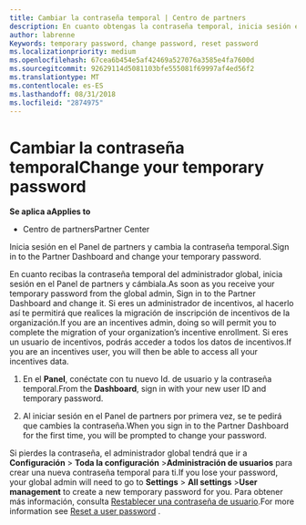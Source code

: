 ```yaml
---
title: Cambiar la contraseña temporal | Centro de partners
description: En cuanto obtengas la contraseña temporal, inicia sesión en el Centro de partners y cámbiala.
author: labrenne
Keywords: temporary password, change password, reset password
ms.localizationpriority: medium
ms.openlocfilehash: 67cea6b454e5af42469a527076a3585e4fa7600d
ms.sourcegitcommit: 92629114d5081103bfe555081f69997af4ed56f2
ms.translationtype: MT
ms.contentlocale: es-ES
ms.lasthandoff: 08/31/2018
ms.locfileid: "2874975"
---
```

# <a name="change-your-temporary-password"></a><span data-ttu-id="95a87-103">Cambiar la contraseña temporal</span><span class="sxs-lookup"><span data-stu-id="95a87-103">Change your temporary password</span></span>

**<span data-ttu-id="95a87-104">Se aplica a</span><span class="sxs-lookup"><span data-stu-id="95a87-104">Applies to</span></span>**

-  <span data-ttu-id="95a87-105">Centro de partners</span><span class="sxs-lookup"><span data-stu-id="95a87-105">Partner Center</span></span>

<span data-ttu-id="95a87-106">Inicia sesión en el Panel de partners y cambia la contraseña temporal.</span><span class="sxs-lookup"><span data-stu-id="95a87-106">Sign in to the Partner Dashboard and change your temporary password.</span></span>

<span data-ttu-id="95a87-107">En cuanto recibas la contraseña temporal del administrador global, inicia sesión en el Panel de partners y cámbiala.</span><span class="sxs-lookup"><span data-stu-id="95a87-107">As soon as you receive your temporary password from the global admin, Sign in to the Partner Dashboard and change it.</span></span> <span data-ttu-id="95a87-108">Si eres un administrador de incentivos, al hacerlo así te permitirá que realices la migración de inscripción de incentivos de la organización.</span><span class="sxs-lookup"><span data-stu-id="95a87-108">If you are an incentives admin, doing so will permit you to complete the migration of your organization’s incentive enrollment.</span></span> <span data-ttu-id="95a87-109">Si eres un usuario de incentivos, podrás acceder a todos los datos de incentivos.</span><span class="sxs-lookup"><span data-stu-id="95a87-109">If you are an incentives user, you will then be able to access all your incentives data.</span></span>

1.  <span data-ttu-id="95a87-110">En el **Panel**, conéctate con tu nuevo Id. de usuario y la contraseña temporal.</span><span class="sxs-lookup"><span data-stu-id="95a87-110">From the **Dashboard**, sign in with your new user ID and temporary password.</span></span>

2.  <span data-ttu-id="95a87-111">Al iniciar sesión en el Panel de partners por primera vez, se te pedirá que cambies la contraseña.</span><span class="sxs-lookup"><span data-stu-id="95a87-111">When you sign in to the Partner Dashboard for the first time, you will be prompted to change your password.</span></span>

<span data-ttu-id="95a87-112">Si pierdes la contraseña, el administrador global tendrá que ir a **Configuración** > **Toda la configuración** >**Administración de usuarios** para crear una nueva contraseña temporal para ti.</span><span class="sxs-lookup"><span data-stu-id="95a87-112">If you lose your password, your global admin will need to go to  **Settings** > **All settings** >**User management** to create a new temporary password for you.</span></span>
<span data-ttu-id="95a87-113">Para obtener más información, consulta [Restablecer una contraseña de usuario](reset-a-user-password.md).</span><span class="sxs-lookup"><span data-stu-id="95a87-113">For more information see [Reset a user password](reset-a-user-password.md) .</span></span>


 

 



